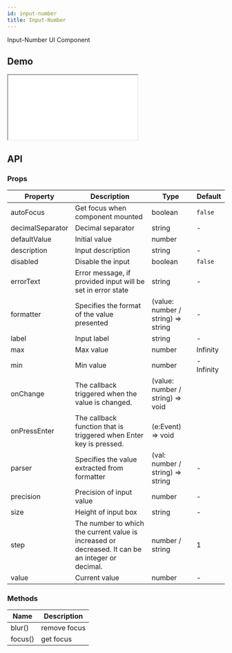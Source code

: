 ```yaml
---
id: input-number
title: Input-Number
---
```


Input-Number UI Component

## Demo

<iframe src="/storybook-static/iframe.html?id=components-input-number--default"></iframe>

## API

### Props

| Property         | Description                                                                                       | Type                               | Default   |
| ---------------- | ------------------------------------------------------------------------------------------------- | ---------------------------------- | --------- |
| autoFocus        | Get focus when component mounted                                                                  | boolean                            |`false`    |
| decimalSeparator | Decimal separator                                                                                 | string                             | -         |
| defaultValue     | Initial value                                                                                     | number                             |
| description      | Input description                                                                                 | string                             | -         |
| disabled         | Disable the input                                                                                 | boolean                            |`false`    |
| errorText        | Error message, if provided input will be set in error state                                       | string                             | -         |
| formatter        | Specifies the format of the value presented                                                       | (value: number / string) => string | -         |
| label            | Input label                                                                                       | string                             | -         |
| max              | Max value                                                                                         | number                             | Infinity  |
| min              | Min value                                                                                         | number                             | -Infinity |
| onChange         | The callback triggered when the value is changed.                                                 | (value: number / string) => void   |
| onPressEnter     | The callback function that is triggered when Enter key is pressed.                                | (e:Event) => void                  |
| parser           | Specifies the value extracted from formatter                                                      | (val: number / string) => string   | -         |
| precision        | Precision of input value                                                                          | number                             | -         |
| size             | Height of input box                                                                               | string                             | -         |
| step             | The number to which the current value is increased or decreased. It can be an integer or decimal. | number / string                    | 1         |
| value            | Current value                                                                                     | number                             | -         |

### Methods

| Name    | Description  |
| ------- | ------------ |
| blur()  | remove focus |
| focus() | get focus    |
